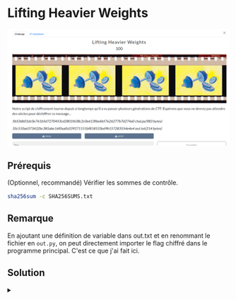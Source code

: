# Lifting Heavier Weights

![challenge](challenge.png)

## Prérequis

(Optionnel, recommandé) Vérifier les sommes de contrôle.
```bash
sha256sum -c SHA256SUMS.txt
```

## Remarque

En ajoutant une définition de variable dans out.txt et en renommant le fichier en `out.py`, on peut directement importer le flag chiffré dans le programme principal. C'est ce que j'ai fait ici.

<h2>Solution</h2>

<details>
<summary></summary>

Il s’agit d'une version modifiée du challenge précédent. Cette fois, $f$ est la **valeur p-adique**.
$$
f(t) = v_p(t)
$$

On utilise la propriété suivante :
$$
v_p(x^n - y^n) =v_p(x - y) + v_p(n)
$$

Or : $v_p(x-y) = first$ et $v_p(n) = byte \cdot big\_big\_big$

D'où : $v_p(x^n - y^n) = first + byte \cdot big\_big\_big$

Ainsi : $v_p(x^n - y^n) - first = byte \cdot big\_big\_big$

Ou, écrit autrement : $f(p, temp) - first = byte \cdot big\_big\_big$

On peut alors récupérer chaque octet du flag par division euclidienne successive par 1000, en effet, en notant $b_i$ l'octet $i$ du flag, on a :

$$
S = b_0 + b_1 \cdot 1000^1 + b_2 \cdot 1000^2 + ...
$$


Flag : `SHLK{C4us3_B4by_Y0ur3_4_F1r3w0rk}`